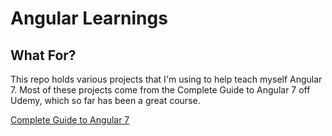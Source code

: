 # Angular Learnings

## What For?

This repo holds various projects that I'm using to help teach myself Angular 7.
Most of these projects come from the Complete Guide to Angular 7 off Udemy,
which so far has been a great course. 

[Complete Guide to Angular 7](https://www.udemy.com/the-complete-guide-to-angular-2/)
